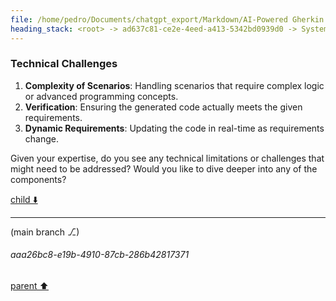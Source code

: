 ```yaml
---
file: /home/pedro/Documents/chatgpt_export/Markdown/AI-Powered Gherkin Code Generation.md
heading_stack: <root> -> ad637c81-ce2e-4eed-a413-5342bd0939d0 -> System -> 79f1e67d-d1e4-49bc-b57d-ff497c221f8e -> System -> aaa27da6-165f-43a9-bc65-814748f78b95 -> User -> 2d7ccacf-fe33-4431-a8a7-9b74c1c1f217 -> Assistant -> Components -> Workflow -> Example Scenario -> Technical Challenges
---
```

### Technical Challenges
1. **Complexity of Scenarios**: Handling scenarios that require complex logic or advanced programming concepts.
2. **Verification**: Ensuring the generated code actually meets the given requirements.
3. **Dynamic Requirements**: Updating the code in real-time as requirements change.

Given your expertise, do you see any technical limitations or challenges that might need to be addressed? Would you like to dive deeper into any of the components?

[child ⬇️](#aaa26bc8-e19b-4910-87cb-286b42817371)

---

(main branch ⎇)
###### aaa26bc8-e19b-4910-87cb-286b42817371
[parent ⬆️](#2d7ccacf-fe33-4431-a8a7-9b74c1c1f217)
